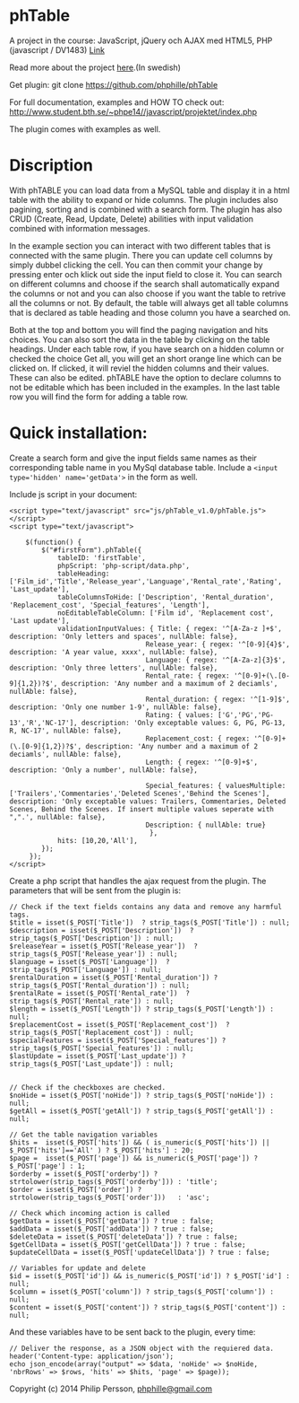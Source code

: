 phTable
======
A project in the course: JavaScript, jQuery och AJAX med HTML5, PHP (javascript / DV1483) [Link](http://edu.bth.se/utbildning/utb_kurstillfalle.asp?lang=en&KtAnmkod=KP818&KtTermin=20151)

Read more about the project [here](http://dbwebb.se/javascript/kmom10).(In swedish) 

Get plugin:
git clone https://github.com/phphille/phTable


For full documentation, examples and HOW TO check out: http://www.student.bth.se/~phpe14//javascript/projektet/index.php

The plugin comes with examples as well.

Discription
===
With phTABLE you can load data from a MySQL table and display it in a html table with the ability to expand or hide columns. The plugin includes also pagining, sorting and is combined with a search form. The plugin has also CRUD (Create, Read, Update, Delete) abilities with input validation combined with information messages.

In the example section you can interact with two different tables that is connected with the same plugin. There you can update cell columns by simply dubbel clicking the cell. You can then commit your change by pressing enter och klick out side the input field to close it.
You can search on different columns and choose if the search shall automatically expand the columns or not and you can also choose if you want the table to retrive all the columns or not. By default, the table will always get all table columns that is declared as table heading and those column you have a searched on.

Both at the top and bottom you will find the paging navigation and hits choices. You can also sort the data in the table by clicking on the table headings. Under each table row, if you have search on a hidden column or checked the choice Get all, you will get an short orange line which can be clicked on. If clicked, it will reviel the hidden columns and their values. These can also be edited. phTABLE have the option to declare columns to not be editable which has been included in the examples. In the last table row you will find the form for adding a table row.



Quick installation:
===
Create a search form and give the input fields same names as their corresponding table name in you MySql database table.
Include a `<input type='hidden' name='getData'>` in the form as well.

Include js script in your document:
```
<script type="text/javascript" src="js/phTable_v1.0/phTable.js"></script>
<script type="text/javascript">

    $(function() {
        $("#firstForm").phTable({
            tableID: 'firstTable',
            phpScript: 'php-script/data.php',
            tableHeading: ['Film_id','Title','Release_year','Language','Rental_rate','Rating', 'Last_update'],
            tableColumnsToHide: ['Description', 'Rental_duration', 'Replacement_cost', 'Special_features', 'Length'],
            noEditableTableColumn: ['Film id', 'Replacement cost', 'Last update'],
            validationInputValues: { Title: { regex: '^[A-Za-z ]+$', description: 'Only letters and spaces', nullAble: false},
                                  Release_year: { regex: '^[0-9]{4}$', description: 'A year value, xxxx', nullAble: false},
                                  Language: { regex: '^[A-Za-z]{3}$', description: 'Only three letters', nullAble: false},
                                  Rental_rate: { regex: '^[0-9]+(\.[0-9]{1,2})?$', description: 'Any number and a maximum of 2 deciamls', nullAble: false},
                                  Rental_duration: { regex: '^[1-9]$', description: 'Only one number 1-9', nullAble: false},
                                  Rating: { values: ['G','PG','PG-13','R','NC-17'], description: 'Only exceptable values: G, PG, PG-13, R, NC-17', nullAble: false},
                                  Replacement_cost: { regex: '^[0-9]+(\.[0-9]{1,2})?$', description: 'Any number and a maximum of 2 deciamls', nullAble: false},
                                  Length: { regex: '^[0-9]+$', description: 'Only a number', nullAble: false},

                                  Special_features: { valuesMultiple: ['Trailers','Commentaries','Deleted Scenes','Behind the Scenes'], description: 'Only exceptable values: Trailers, Commentaries, Deleted Scenes, Behind the Scenes. If insert multiple values seperate with ",".', nullAble: false},
                                  Description: { nullAble: true}
                                   },
            hits: [10,20,'All'],
        });
     });
</script>
```

Create a php script that handles the ajax request from the plugin. The parameters that will be sent from the plugin is:
```
// Check if the text fields contains any data and remove any harmful tags.
$title = isset($_POST['Title'])  ? strip_tags($_POST['Title']) : null;
$description = isset($_POST['Description'])  ? strip_tags($_POST['Description']) : null;
$releaseYear = isset($_POST['Release_year'])  ? strip_tags($_POST['Release_year']) : null;
$language = isset($_POST['Language'])  ? strip_tags($_POST['Language']) : null;
$rentalDuration = isset($_POST['Rental_duration']) ? strip_tags($_POST['Rental_duration']) : null;
$rentalRate = isset($_POST['Rental_rate'])  ? strip_tags($_POST['Rental_rate']) : null;
$length = isset($_POST['Length']) ? strip_tags($_POST['Length']) : null;
$replacementCost = isset($_POST['Replacement_cost'])  ? strip_tags($_POST['Replacement_cost']) : null;
$specialFeatures = isset($_POST['Special_features']) ? strip_tags($_POST['Special_features']) : null;
$lastUpdate = isset($_POST['Last_update']) ? strip_tags($_POST['Last_update']) : null;


// Check if the checkboxes are checked.
$noHide = isset($_POST['noHide']) ? strip_tags($_POST['noHide']) : null;
$getAll = isset($_POST['getAll']) ? strip_tags($_POST['getAll']) : null;

// Get the table navigation variables
$hits =  isset($_POST['hits']) && ( is_numeric($_POST['hits']) || $_POST['hits']=='All' ) ? $_POST['hits'] : 20;
$page =  isset($_POST['page']) && is_numeric($_POST['page']) ? $_POST['page'] : 1;
$orderby = isset($_POST['orderby']) ? strtolower(strip_tags($_POST['orderby'])) : 'title';
$order = isset($_POST['order']) ? strtolower(strip_tags($_POST['order']))   : 'asc';

// Check which incoming action is called
$getData = isset($_POST['getData']) ? true : false;
$addData = isset($_POST['addData']) ? true : false;
$deleteData = isset($_POST['deleteData']) ? true : false;
$getCellData = isset($_POST['getCellData']) ? true : false;
$updateCellData = isset($_POST['updateCellData']) ? true : false;

// Variables for update and delete
$id = isset($_POST['id']) && is_numeric($_POST['id']) ? $_POST['id'] : null;
$column = isset($_POST['column']) ? strip_tags($_POST['column']) : null;
$content = isset($_POST['content']) ? strip_tags($_POST['content']) : null;
```


And these variables have to be sent back to the plugin, every time:
```
// Deliver the response, as a JSON object with the requiered data.
header('Content-type: application/json');
echo json_encode(array("output" => $data, 'noHide' => $noHide, 'nbrRows' => $rows, 'hits' => $hits, 'page' => $page));
```

Copyright (c) 2014 Philip Persson, phphille@gmail.com
